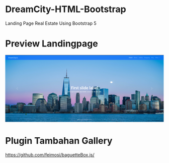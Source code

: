 # DreamCity-HTML-Bootstrap
Landing Page Real Estate Using Bootstrap 5

# Preview Landingpage
<img src="https://github.com/aqsajimmy/DreamCity-HTML-Bootstrap/blob/main/Screenshot_62.png">

# Plugin Tambahan Gallery
https://github.com/feimosi/baguetteBox.js/

